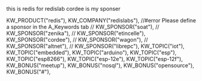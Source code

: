   this is redis for redislab
  cordee is my sponser
  
  
  KW_PRODUCT("redis"),
  KW_COMPANY("redislabs"),
  //#error Please define a sponsor in the A_Keywords tab
  //  KW_SPONSOR("soat"),
  //  KW_SPONSOR("zenika"),
  //  KW_SPONSOR("etincelle"),
    KW_SPONSOR("cordee"),
  //  KW_SPONSOR("wagon"),
  //  KW_SPONSOR("altnet"),
  //  KW_SPONSOR("librepc"),
  KW_TOPIC("iot"),
  KW_TOPIC("embedded"),
  KW_TOPIC("arduino"),
  KW_TOPIC("esp"),
  KW_TOPIC("esp8266"),
  KW_TOPIC("esp-12e"),
  KW_TOPIC("esp-12f"),
  KW_BONUS("meetup"),
  KW_BONUS("nosql"),
  KW_BONUS("opensource"),
  KW_BONUS("#"),
